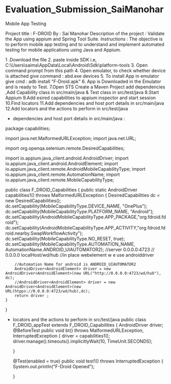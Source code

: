 # Evaluation_Submission_SaiManohar
Mobile App Testing


Project title : F-DROID
By : Sai Manohar
Description of the project : Validate the App using appium and Spring Tool Suite.
Instructions : The objective is to perform mobile app testing and to understand and implement
automated testing for mobile applications using Java and Appium.

1 .Download the file
2. paste inside SDK i.e, C:\Users\saima\AppData\Local\Android\Sdk\platform-tools
3. Open command prompt from this path 
4. Open emulator, to check whether device is attached give command : abd.exe devices
5. To install App in emulator give cmd : adb install "F-Droid.apk" 
6. App is Downloaded in the Emulator and is ready to Test.
7.Open STS Create a Maven Project add dependencies ,Add  Capability class in src/main/java & Test class in src/test/java
8.Start Appium 
9.Add esired capabilities to appium inspector and start session
10.Find locators
11.Add dependencies and host port details in src/main/java
12.Add locators and the actions to perform in src/test/java

* dependencies and host port details in src/main/java :

package capabilities;

import java.net.MalformedURLException;
import java.net.URL;

import org.openqa.selenium.remote.DesiredCapabilities;

import io.appium.java_client.android.AndroidDriver;
import io.appium.java_client.android.AndroidElement;
import io.appium.java_client.remote.AndroidMobileCapabilityType;
import io.appium.java_client.remote.AutomationName;
import io.appium.java_client.remote.MobileCapabilityType;

public class F_DROID_Capabilities {
	public static AndroidDriver<AndroidElement> capabilities1() throws MalformedURLException {
		DesiredCapabilities dc = new DesiredCapabilities();
		dc.setCapability(MobileCapabilityType.DEVICE_NAME, "OnePlus");
		dc.setCapability(MobileCapabilityType.PLATFORM_NAME, "Android");
		dc.setCapability(AndroidMobileCapabilityType.APP_PACKAGE,"org.fdroid.fdroid");
		dc.setCapability(AndroidMobileCapabilityType.APP_ACTIVITY,"org.fdroid.fdroid.nearby.SwapWorkflowActivity");
		dc.setCapability(MobileCapabilityType.NO_RESET, true);
		dc.setCapability(MobileCapabilityType.AUTOMATION_NAME, AutomationName.ANDROID_UIAUTOMATOR2);
		//server 0.0.0.0:4723 
		// 0.0.0.0 localHost/wd/hub 
		//in place webelement w e use androiddriver 
		
		//Automation Name for android is ANDROID_UIAUTOMATOR2
		AndroidDriver<AndroidElement> driver = new AndroidDriver<AndroidElement>(new URL("http://0.0.0.0:4723/wd/hub"), dc);
		//AndroidDriver<AndroidElement> driver = new AndroidDriver<AndroidElement>(new URL(htpps://0.0.0.0:4723/wd/hub),dc);
		return driver ;	
	}

}

* locators and the actions to perform in src/test/java
  public class F_DROID_appTest extends F_DROID_Capabilities {
	AndroidDriver<AndroidElement> driver;
	@BeforeTest
	public void bt() throws MalformedURLException, InterruptedException {
		  driver = capabilities1();
		  driver.manage().timeouts().implicitlyWait(10, TimeUnit.SECONDS);
		  	
	}
	
	@Test(enabled = true)
	public void test1() throws InterruptedException {
		System.out.println("F-Droid Opened");
		
	}





